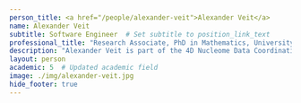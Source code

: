 ```yaml
---
person_title: <a href="/people/alexander-veit">Alexander Veit</a>
name: Alexander Veit
subtitle: Software Engineer  # Set subtitle to position_link_text
professional_title: "Research Associate, PhD in Mathematics, University of Zurich"
description: "Alexander Veit is part of the 4D Nucleome Data Coordination and Integration Center where he develops visualization tools for genomic data.Prior to joining Harvard, Alexander was a postdoctoral researcher at the University of Chicago, the Max Planck Institute for Mathematics in the Sciences (Leipzig) and the University of Zurich where he worked on numerical methods for partial differential equations.Before that, he completed his PhD in applied mathematics at the University of Zurich. His research involved the efficient approximation of time-domain boundary integral equations."
layout: person
academic: 5  # Updated academic field
image: ./img/alexander-veit.jpg
hide_footer: true
---
```

